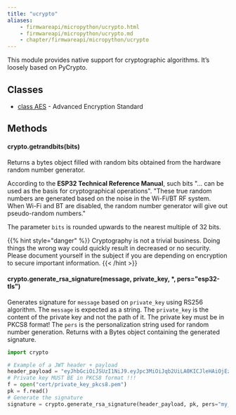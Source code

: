 ```yaml
---
title: "ucrypto"
aliases:
    - firmwareapi/micropython/ucrypto.html
    - firmwareapi/micropython/ucrypto.md
    - chapter/firmwareapi/micropython/ucrypto
---
```


This module provides native support for cryptographic algorithms. It’s loosely based on PyCrypto.

## Classes

* [class AES](../pycom/aes) - Advanced Encryption Standard

## **Methods**

#### crypto.getrandbits(bits)

Returns a bytes object filled with random bits obtained from the hardware random number generator.

According to the **ESP32 Technical Reference Manual**, such bits "... can be used as the basis for cryptographical operations". "These true random numbers are generated based on the noise in the Wi-Fi/BT RF system. When Wi-Fi and BT are disabled, the random number generator will give out pseudo-random numbers."

The parameter `bits` is rounded upwards to the nearest multiple of 32 bits.

{{% hint style="danger" %}}
Cryptography is not a trivial business. Doing things the wrong way could quickly result in decreased or no security. Please document yourself in the subject if you are depending on encryption to secure important information.
{{< /hint >}}

#### crypto.generate\_rsa\_signature(message, private_key, \*, pers="esp32-tls")

Generates signature for `message` based on `private_key` using RS256 algorithm.
The `message` is expected as a string.
The `private_key` is the content of the private key and not the path of it. The private key must be in PKCS8 format!
The `pers` is the personalization string used for random number generation.
Returns with a Bytes object containing the generated signature.

```python
import crypto

# Example of a JWT header + payload
header_payload = "eyJhbGciOiJSUzI1NiJ9.eyJpc3MiOiJqb2UiLA0KICJleHAiOjEzMDA4MTkzODAsDQogImh0dHA6Ly9leGFtcGxlLmNvbS9pc19yb290Ijp0cnVlfQ"
# Private key MUST BE in PKCS8 format !!!
f = open("cert/private_key_pkcs8.pem")
pk = f.read()
# Generate the signature
signature = crypto.generate_rsa_signature(header_payload, pk, pers="my_pers_string")
```

